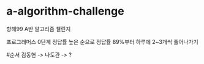 # a-algorithm-challenge
항해99 A반 알고리즘 챌린지

프로그래머스 0단계 정답률 높은 순으로 정답률 89%부터 하루에 2~3개씩 풀어나가기

#순서
김동현 -> 나도관 -> ?
